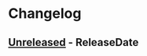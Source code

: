 # Changelog

<!-- next-header -->

## [Unreleased] - ReleaseDate

<!-- next-url -->

[unreleased]: https://github.com/mrvillage/timer/compare/v0.0.0...HEAD
